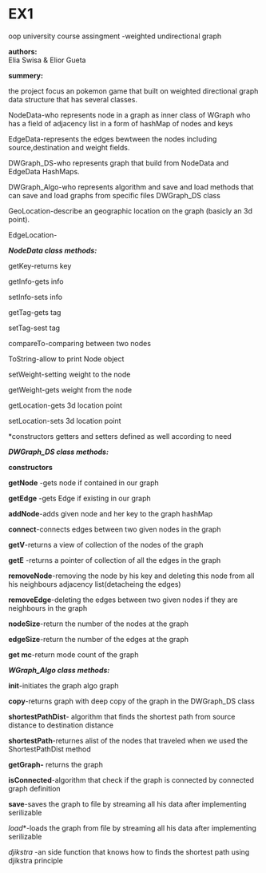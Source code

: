 
# EX1
oop university course assingment -weighted undirectional graph

**authors:**  
Elia Swisa & Elior Gueta

**summery:**

the project focus an pokemon game that built on weighted directional graph data structure that has several classes.


NodeData-who represents node in a graph as inner class of WGraph who has a field of adjacency list in a form of hashMap of nodes and keys 

EdgeData-represents the edges bewtween the nodes including source,destination and weight fields.

DWGraph_DS-who represents graph that build from NodeData and EdgeData HashMaps.

DWGraph_Algo-who represents algorithm and save and load methods that can save and load graphs from specific files DWGraph_DS class

GeoLocation-describe an geographic location on the graph (basicly an 3d point).

EdgeLocation-



***NodeData class methods:***

getKey-returns key

getInfo-gets info

setInfo-sets info

getTag-gets tag

setTag-sest tag

compareTo-comparing between two nodes

ToString-allow to print Node object

setWeight-setting weight  to the node

getWeight-gets weight from the node

getLocation-gets 3d location point

setLocation-sets 3d location point

*constructors getters and setters defined as well according to need

***DWGraph_DS class methods:***

**constructors**

**getNode** -gets node if contained in our graph

**getEdge** -gets Edge if existing in our graph


**addNode**-adds given node and her key to the graph hashMap 

**connect**-connects edges between two given nodes in the graph

**getV**-returns a view of collection of the nodes of the graph

**getE** -returns a pointer of collection of all the edges in the graph

**removeNode**-removing the node by his key and deleting this node from all  his neighbours adjacency list(detacheing the edges)

**removeEdge**-deleting the edges between two given nodes if they are neighbours in the graph

**nodeSize**-return the number of the nodes at the graph

**edgeSize**-return the number of the edges at the graph

**get mc**-return mode count of the graph
 

***WGraph_Algo class methods:***

       

**init**-initiates the graph algo graph

**copy**-returns graph with deep copy of the graph in the DWGraph_DS class

**shortestPathDist**- algorithm that finds the shortest path from source distance to destination distance

**shortestPath**-returnes alist of the nodes that traveled when we used the ShortestPathDist method

**getGraph-** returns the graph 

**isConnected**-algorithm that check if the graph is connected by connected graph definition

**save**-saves the graph to file by streaming all his data after implementing serilizable 

*load**-loads the graph from file by streaming all his data after implementing serilizable

*djikstra* -an side function that knows how to finds the shortest path using djikstra principle
